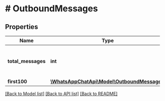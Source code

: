 # # OutboundMessages

## Properties

Name | Type | Description | Notes
------------ | ------------- | ------------- | -------------
**total_messages** | **int** | Total number of messages in the queue | [optional] 
**first100** | [**\WhatsAppChatApi\Model\OutboundMessage[]**](OutboundMessage.md) |  | [optional] 

[[Back to Model list]](../../README.md#documentation-for-models) [[Back to API list]](../../README.md#documentation-for-api-endpoints) [[Back to README]](../../README.md)


